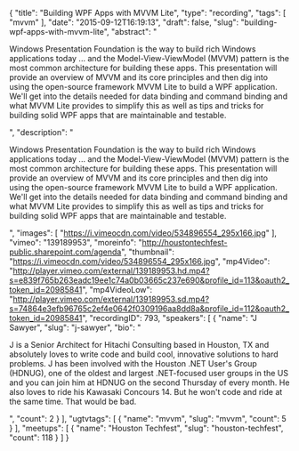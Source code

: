{
  "title": "Building WPF Apps with MVVM Lite",
  "type": "recording",
  "tags": [
    "mvvm"
  ],
  "date": "2015-09-12T16:19:13",
  "draft": false,
  "slug": "building-wpf-apps-with-mvvm-lite",
  "abstract": "<p>Windows Presentation Foundation is the way to build rich Windows applications today ... and the Model-View-ViewModel (MVVM) pattern is the most common architecture for building these apps. This presentation will provide an overview of MVVM and its core principles and then dig into using the open-source framework MVVM Lite to build a WPF application. We'll get into the details needed for data binding and command binding and what MVVM Lite provides to simplify this as well as tips and tricks for building solid WPF apps that are maintainable and testable.</p>",
  "description": "<p>Windows Presentation Foundation is the way to build rich Windows applications today ... and the Model-View-ViewModel (MVVM) pattern is the most common architecture for building these apps. This presentation will provide an overview of MVVM and its core principles and then dig into using the open-source framework MVVM Lite to build a WPF application. We'll get into the details needed for data binding and command binding and what MVVM Lite provides to simplify this as well as tips and tricks for building solid WPF apps that are maintainable and testable.</p>",
  "images": [
    "https://i.vimeocdn.com/video/534896554_295x166.jpg"
  ],
  "vimeo": "139189953",
  "moreinfo": "http://houstontechfest-public.sharepoint.com/agenda",
  "thumbnail": "https://i.vimeocdn.com/video/534896554_295x166.jpg",
  "mp4Video": "http://player.vimeo.com/external/139189953.hd.mp4?s=e839f765b263eadc19ee1c74a0b03665c237e690&profile_id=113&oauth2_token_id=20985841",
  "mp4VideoLow": "http://player.vimeo.com/external/139189953.sd.mp4?s=74864e3efb96765c2ef4e0642f0309196aa8dd8a&profile_id=112&oauth2_token_id=20985841",
  "recordingID": 793,
  "speakers": [
    {
      "name": "J Sawyer",
      "slug": "j-sawyer",
      "bio": "<p>J is a Senior Architect for Hitachi Consulting based in Houston, TX and absolutely loves to write code and build cool, innovative solutions to hard problems. J has been involved with the Houston .NET User's Group (HDNUG), one of the oldest and largest .NET-focused user groups in the US and you can join him at HDNUG on the second Thursday of every month. He also loves to ride his Kawasaki Concours 14. But he won't code and ride at the same time. That would be bad.</p>",
      "count": 2
    }
  ],
  "ugtvtags": [
    {
      "name": "mvvm",
      "slug": "mvvm",
      "count": 5
    }
  ],
  "meetups": [
    {
      "name": "Houston Techfest",
      "slug": "houston-techfest",
      "count": 118
    }
  ]
}